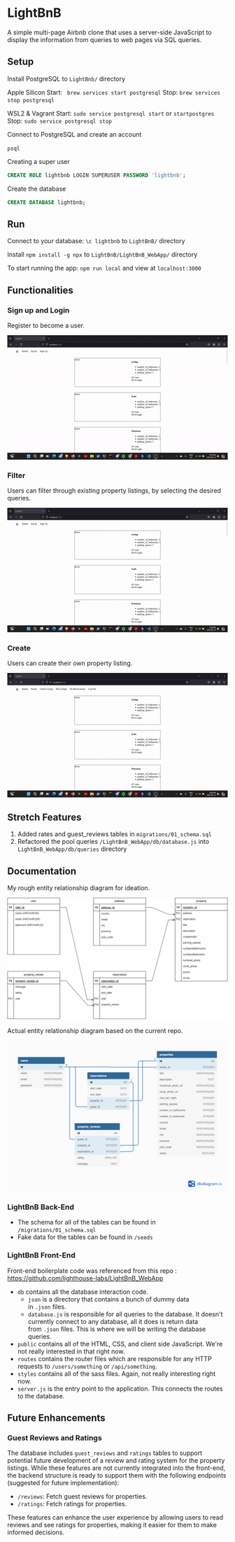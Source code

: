 # LightBnB

A simple multi-page Airbnb clone that uses a server-side JavaScript to display the information from queries to web pages via SQL queries.

## Setup

Install  PostgreSQL to `LightBnb/` directory

Apple Silicon
Start: ` brew services start postgresql`
Stop: `brew services stop postgresql`

WSL2 & Vagrant
Start: `sudo service postgresql start` or `startpostgres`
Stop: `sudo service postgresql stop`

Connect to PostgreSQL and create an account

`psql`

Creating a super user

``` sql
CREATE ROLE lightbnb LOGIN SUPERUSER PASSWORD 'lightbnb';
```

Create the database

``` sql
CREATE DATABASE lightbnb;
```

## Run

Connect to your database: `\c lightbnb` to `LightBnB/` directory

Install  `npm install -g npx` to `LightBnB/LightBnB_WebApp/` directory

To start running the app: `npm run local` and view at `localhost:3000`

## Functionalities

### Sign up and Login

Register to become a user.

![register](./docs/register.gif)

### Filter

Users can filter through existing property listings, by selecting the desired queries.

![filter](./docs/filter.gif)

### Create

Users can create their own property listing.

![create](./docs/create.gif)

## Stretch Features

1. Added rates and guest_reviews tables in `migrations/01_schema.sql`
2. Refactored the pool queries `/LightBnB_WebApp/db/database.js` into `LightBnB_WebApp/db/queries` directory

## Documentation

My rough entity relationship diagram for ideation.

![MyER](./docs/LightBnB.png)


Actual entity relationship diagram based on the current repo.

![RepoER](./docs/CompassER.png)


### LightBnB Back-End
-  The schema for all of the tables can be found in `/migrations/01_schema.sql`
-  Fake data for the tables can be found in `/seeds`

### LightBnB Front-End

Front-end boilerplate code was referenced from this repo :
https://github.com/lighthouse-labs/LightBnB_WebApp

- `db` contains all the database interaction code.
    - `json` is a directory that contains a bunch of dummy data in `.json` files.
    - `database.js` is responsible for all queries to the database. It doesn't currently connect to any database, all it does is return data from `.json` files. This is where we will be writing the database queries.
- `public` contains all of the HTML, CSS, and client side JavaScript. We're not really interested in that right now.
- `routes` contains the router files which are responsible for any HTTP requests to `/users/something` or `/api/something`.
- `styles` contains all of the sass files. Again, not really interesting right now.
- `server.js` is the entry point to the application. This connects the routes to the database.

## Future Enhancements
### Guest Reviews and Ratings
The database includes `guest_reviews` and `ratings` tables to support potential future development of a review and rating system for the property listings. While these features are not currently integrated into the front-end, the backend structure is ready to support them with the following endpoints (suggested for future implementation):

- `/reviews`: Fetch guest reviews for properties.
- `/ratings`: Fetch ratings for properties.

These features can enhance the user experience by allowing users to read reviews and see ratings for properties, making it easier for them to make informed decisions.
